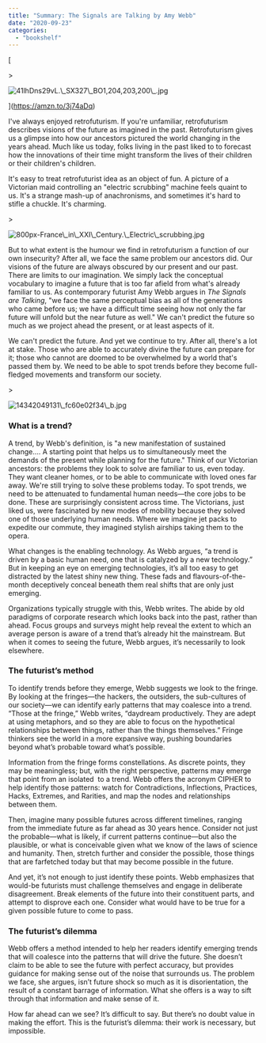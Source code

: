 ```yaml
---
title: "Summary: The Signals are Talking by Amy Webb"
date: "2020-09-23"
categories: 
  - "bookshelf"
---
```


[

\>

<img src="https://images.squarespace-cdn.com/content/v1/5e9e54ba9225353212ce08ab/1600822268729-L5MEI95SRGZ3V73N1LUC/ke17ZwdGBToddI8pDm48kHrYQjnf30q2-i9syNdZH1hZw-zPPgdn4jUwVcJE1ZvWEtT5uBSRWt4vQZAgTJucoTqqXjS3CfNDSuuf31e0tVFpaFXBdX85Cw-SF91MHRbhUrowsi7SAtoEv6Z3eeYt7fpqTJJn4jT0lPPN4PYnmgo/41lhDns29vL.\_SX327\_BO1%2C204%2C203%2C200\_.jpg" alt="41lhDns29vL.\_SX327\_BO1,204,203,200\_.jpg" />

](https://amzn.to/3j74aDq)

[](https://amzn.to/3j74aDq)

I've always enjoyed retrofuturism. If you're unfamiliar, retrofuturism describes visions of the future as imagined in the past. Retrofuturism gives us a glimpse into how our ancestors pictured the world changing in the years ahead. Much like us today, folks living in the past liked to to forecast how the innovations of their time might transform the lives of their children or their children's children.

It's easy to treat retrofuturist idea as an object of fun. A picture of a Victorian maid controlling an "electric scrubbing" machine feels quaint to us. It's a strange mash-up of anachronisms, and sometimes it's hard to stifle a chuckle. It's charming.

\>

<img src="https://images.squarespace-cdn.com/content/v1/5e9e54ba9225353212ce08ab/1600822454776-NAPAMZQ3U9189AL5O67D/ke17ZwdGBToddI8pDm48kDGQSIccIUtpJFyKzV54oa9Zw-zPPgdn4jUwVcJE1ZvWQUxwkmyExglNqGp0IvTJZamWLI2zvYWH8K3-s\_4yszcp2ryTI0HqTOaaUohrI8PII9VpSP1124exs2KK5-F4d-dV72XIwKlKseVsiKxIoy0KMshLAGzx4R3EDFOm1kBS/800px-France\_in\_XXI\_Century.\_Electric\_scrubbing.jpg" alt="800px-France\_in\_XXI\_Century.\_Electric\_scrubbing.jpg" />

But to what extent is the humour we find in retrofuturism a function of our own insecurity? After all, we face the same problem our ancestors did. Our visions of the future are always obscured by our present and our past. There are limits to our imagination. We simply lack the conceptual vocabulary to imagine a future that is too far afield from what's already familiar to us. As contemporary futurist Amy Webb argues in _The Signals are Talking_, "we face the same perceptual bias as all of the generations who came before us; we have a difficult time seeing how not only the far future will unfold but the near future as well." We can't predict the future so much as we project ahead the present, or at least aspects of it.

We can't predict the future. And yet we continue to try. After all, there's a lot at stake. Those who are able to accurately divine the future can prepare for it; those who cannot are doomed to be overwhelmed by a world that's passed them by. We need to be able to spot trends before they become full-fledged movements and transform our society.

\>

<img src="https://images.squarespace-cdn.com/content/v1/5e9e54ba9225353212ce08ab/1600822512062-U0RKND1CUD6TGHDDJR20/ke17ZwdGBToddI8pDm48kMpZE3oepQBSECl\_KW9w2jsUqsxRUqqbr1mOJYKfIPR7LoDQ9mXPOjoJoqy81S2I8N\_N4V1vUb5AoIIIbLZhVYxCRW4BPu10St3TBAUQYVKcuxspxAZv10fYoDN5G0DU-oU9Dj4N5S6GgpKwEUVqco4P21dEzONNry3e0DIAOGck/14342049131\_fc60e02f34\_b.jpg" alt="14342049131\_fc60e02f34\_b.jpg" />

### What is a trend?

A trend, by Webb's definition, is "a new manifestation of sustained change.... A starting point that helps us to simultaneously meet the demands of the present while planning for the future." Think of our Victorian ancestors: the problems they look to solve are familiar to us, even today. They want cleaner homes, or to be able to communicate with loved ones far away. We're still trying to solve these problems today. To spot trends, we need to be attenuated to fundamental human needs—the core jobs to be done. These are surprisingly consistent across time. The Victorians, just liked us, were fascinated by new modes of mobility because they solved one of those underlying human needs. Where we imagine jet packs to expedite our commute, they imagined stylish airships taking them to the opera. 

What changes is the enabling technology. As Webb argues, “a trend is driven by a basic human need, one that is catalyzed by a new technology.” But in keeping an eye on emerging technologies, it’s all too easy to get distracted by the latest shiny new thing. These fads and flavours-of-the-month deceptively conceal beneath them real shifts that are only just emerging. 

Organizations typically struggle with this, Webb writes. The abide by old paradigms of corporate research which looks back into the past, rather than ahead. Focus groups and surveys might help reveal the extent to which an average person is aware of a trend that’s already hit the mainstream. But when it comes to seeing the future, Webb argues, it’s necessarily to look elsewhere.

### The futurist’s method

To identify trends before they emerge, Webb suggests we look to the fringe. By looking at the fringes—the hackers, the outsiders, the sub-cultures of our society—we can identify early patterns that may coalesce into a trend. “Those at the fringe,” Webb writes, “daydream productively. They are adept at using metaphors, and so they are able to focus on the hypothetical relationships between things, rather than the things themselves.” Fringe thinkers see the world in a more expansive way, pushing boundaries beyond what’s probable toward what’s possible. 

Information from the fringe forms constellations. As discrete points, they may be meaningless; but, with the right perspective, patterns may emerge that point from an isolated  to a trend. Webb offers the acronym CIPHER to help identify those patterns: watch for Contradictions, Inflections, Practices, Hacks, Extremes, and Rarities, and map the nodes and relationships between them. 

Then, imagine many possible futures across different timelines, ranging from the immediate future as far ahead as 30 years hence. Consider not just the probable—what is likely, if current patterns continue—but also the plausible, or what is conceivable given what we know of the laws of science and humanity. Then, stretch further and consider the possible, those things that are farfetched today but that may become possible in the future.

And yet, it’s not enough to just identify these points. Webb emphasizes that would-be futurists must challenge themselves and engage in deliberate disagreement. Break elements of the future into their constituent parts, and attempt to disprove each one. Consider what would have to be true for a given possible future to come to pass. 

### The futurist’s dilemma

Webb offers a method intended to help her readers identify emerging trends that will coalesce into the patterns that will drive the future. She doesn’t claim to be able to see the future with perfect accuracy, but provides guidance for making sense out of the noise that surrounds us. The problem we face, she argues, isn’t future shock so much as it is disorientation, the result of a constant barrage of information. What she offers is a way to sift through that information and make sense of it.

How far ahead can we see? It’s difficult to say. But there’s no doubt value in making the effort. This is the futurist’s dilemma: their work is necessary, but impossible.
